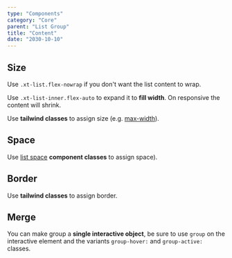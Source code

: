 ```yaml
---
type: "Components"
category: "Core"
parent: "List Group"
title: "Content"
date: "2030-10-10"
---
```


## Size

Use `.xt-list.flex-nowrap` if you don't want the list content to wrap.

Use `.xt-list-inner.flex-auto` to expand it to **fill width**. On responsive the content will shrink.

Use **tailwind classes** to assign size (e.g. [max-width](https://tailwindcss.com/docs/max-width)).

<demo>
  <demoinline src="demos/components/core/list-group/size">
  </demoinline>
</demo>

<demo>
  <demoinline src="demos/components/core/list-group/size-vertical">
  </demoinline>
</demo>

## Space

Use [list space](/components/core/list/content#space) **component classes** to assign space).

<demo>
  <demoinline src="demos/components/core/list-group/space">
  </demoinline>
</demo>

<demo>
  <demoinline src="demos/components/core/list-group/space-vertical">
  </demoinline>
</demo>

## Border

Use **tailwind classes** to assign border.

<demo>
  <demoinline src="demos/components/core/list-group/border">
  </demoinline>
</demo>

<demo>
  <demoinline src="demos/components/core/list-group/border-vertical">
  </demoinline>
</demo>

## Merge

You can make group a **single interactive object**, be sure to use `group` on the interactive element and the variants `group-hover:` and `group-active:` classes.

<demo>
  <demoinline src="demos/components/core/list-group/merge">
  </demoinline>
</demo>

<demo>
  <demoinline src="demos/components/core/list-group/merge-vertical">
  </demoinline>
</demo>
